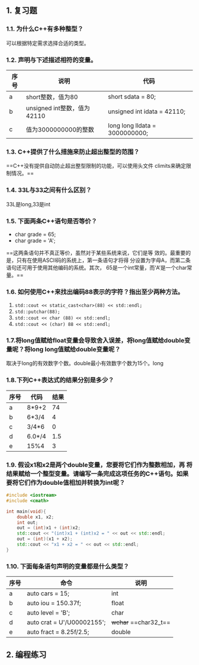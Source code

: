 ## 1. 复习题

### 1.1. 为什么C++有多种整型？

可以根据特定需求选择合适的类型。

### 1.2. 声明与下述描述相符的变量。

| 序号 | 说明                        | 代码                           |
| ---- | --------------------------- | ------------------------------ |
| a    | short整数，值为80           | short sdata = 80;              |
| b    | unsigned int整数，值为42110 | unsigned int idata = 42110;    |
| c    | 值为3000000000的整数        | long long lldata = 3000000000; |

### 1.3. C++提供了什么措施来防止超出整型的范围？

==C++没有提供自动防止超出整型限制的功能，可以使用头文件 climits来确定限制情况。==

### 1.4. 33L与33之间有什么区别？

33L是long,33是int

### 1.5. 下面两条C++语句是否等价？

- char grade = 65;
- char grade = 'A';

==这两条语句并不真正等价，虽然对于某些系统来说，它们是等 效的。最重要的是，只有在使用ASCII码的系统上，第一条语句才将得 分设置为字母A，而第二条语句还可用于使用其他编码的系统。其次， 65是一个int常量，而‘A’是一个char常量。==

### 1.6. 如何使用C++来找出编码88表示的字符？指出至少两种方法。

1. `std::cout << static_cast<char>(88) << std::endl;`
2. `std::putchar(88);`
3. `std::cout << char (88) << std::endl;`
4. `std::cout << (char) 88 << std::endl;`

### 1.7.将long值赋给float变量会导致舍入误差，将long值赋给double变量呢？将long long值赋给double变量呢？

取决于long的有效数字个数。double最小有效数字个数为15个。long



### 1.8.下列C++表达式的结果分别是多少？

| 序号 | 代码    | 结果 |
| ---- | ------- | ---- |
| a    | 8\*9+2  | 74   |
| b    | 6\*3/4  | 4    |
| c    | 3/4\*6  | 0    |
| d    | 6.0\*/4 | 1.5  |
| e    | 15%4    | 3    |



### 1.9. 假设x1和x2是两个double变量，您要将它们作为整数相加，再 将结果赋给一个整型变量。请编写一条完成这项任务的C++语句。如果 要将它们作为double值相加并转换为int呢？

```c++
#include <iostream>
#include <cmath>

int main(void){
    double x1, x2;
    int out;
    out = (int)x1 + (int)x2;
    std::cout << "(int)x1 + (int)x2 = " << out << std::endl;
    out = (int)(x1 + x2);
    std::cout << "x1 + x2 = " << out << std::endl;
}
```

### 1.10. 下面每条语句声明的变量都是什么类型？

| 序号 | 命令                       | 说明                   |
| ---- | -------------------------- | ---------------------- |
| a    | auto cars = 15;            | int                    |
| b    | auto iou = 150.37f;        | float                  |
| c    | auto level = 'B';          | char                   |
| d    | auto crat = U'/U00002155'; | ~~wchar~~ ==char32_t== |
| e    | auto fract = 8.25f/2.5;    | double                 |

## 2. 编程练习